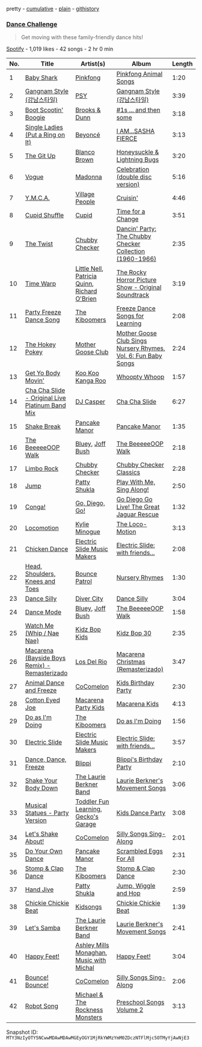 pretty - [cumulative](/playlists/cumulative/37i9dQZF1DX8d55mkkrzwq.md) - [plain](/playlists/plain/37i9dQZF1DX8d55mkkrzwq) - [githistory](https://github.githistory.xyz/mackorone/spotify-playlist-archive/blob/main/playlists/plain/37i9dQZF1DX8d55mkkrzwq)

### [Dance Challenge](https://open.spotify.com/playlist/37i9dQZF1DX8d55mkkrzwq)

> Get moving with these family\-friendly dance hits!

[Spotify](https://open.spotify.com/user/spotify) - 1,019 likes - 42 songs - 2 hr 0 min

| No. | Title | Artist(s) | Album | Length |
|---|---|---|---|---|
| 1 | [Baby Shark](https://open.spotify.com/track/5ygDXis42ncn6kYG14lEVG) | [Pinkfong](https://open.spotify.com/artist/7cTXfwpe9peK0UE1bZyIWZ) | [Pinkfong Animal Songs](https://open.spotify.com/album/1S7mumn7D4riEX2gVWYgPO) | 1:20 |
| 2 | [Gangnam Style \(강남스타일\)](https://open.spotify.com/track/03UrZgTINDqvnUMbbIMhql) | [PSY](https://open.spotify.com/artist/2dd5mrQZvg6SmahdgVKDzh) | [Gangnam Style \(강남스타일\)](https://open.spotify.com/album/0ZjxizLeMyFEjR27JIvD99) | 3:39 |
| 3 | [Boot Scootin' Boogie](https://open.spotify.com/track/7Fq9RwQxSn3kW85PrDUf0M) | [Brooks & Dunn](https://open.spotify.com/artist/0XKOBt59crntr7HQXXO8Yz) | [\#1s ..\. and then some](https://open.spotify.com/album/1ZXM9jY3Bsg12KXgwftBrO) | 3:18 |
| 4 | [Single Ladies \(Put a Ring on It\)](https://open.spotify.com/track/5R9a4t5t5O0IsznsrKPVro) | [Beyoncé](https://open.spotify.com/artist/6vWDO969PvNqNYHIOW5v0m) | [I AM...SASHA FIERCE](https://open.spotify.com/album/39P7VD7qlg3Z0ltq60eHp7) | 3:13 |
| 5 | [The Git Up](https://open.spotify.com/track/2KKijf6Ett4kmVNJze2roh) | [Blanco Brown](https://open.spotify.com/artist/3yzRiNMZdTsSUgplcyYZ4i) | [Honeysuckle & Lightning Bugs](https://open.spotify.com/album/4dwNsmLLMl2F4xM5rWfHmj) | 3:20 |
| 6 | [Vogue](https://open.spotify.com/track/27QvYgBk0CHOVHthWnkuWt) | [Madonna](https://open.spotify.com/artist/6tbjWDEIzxoDsBA1FuhfPW) | [Celebration \(double disc version\)](https://open.spotify.com/album/43lok9zd7BW5CoYkXZs7S0) | 5:16 |
| 7 | [Y.M.C.A.](https://open.spotify.com/track/4YOJFyjqh8eAcbKFfv88mV) | [Village People](https://open.spotify.com/artist/0dCKce6tJJdHvlWnDMwzPW) | [Cruisin'](https://open.spotify.com/album/3kdp1PnxkKlshMP3qG2CUG) | 4:46 |
| 8 | [Cupid Shuffle](https://open.spotify.com/track/07Tx168RSsUS1HqkDIOZbH) | [Cupid](https://open.spotify.com/artist/0lax1ZgWclW6mZFaGu27MM) | [Time for a Change](https://open.spotify.com/album/1tDyAU95D65Shy34JxsQCu) | 3:51 |
| 9 | [The Twist](https://open.spotify.com/track/4YCnTYbq3oL1Lqpyxg33CU) | [Chubby Checker](https://open.spotify.com/artist/7qQJQ3YtcGlqaLg5tcypN2) | [Dancin' Party: The Chubby Checker Collection \(1960\-1966\)](https://open.spotify.com/album/0YgWInMbwTXPCaHRUHqoeY) | 2:35 |
| 10 | [Time Warp](https://open.spotify.com/track/4WFeJTXNHIS2wURtwlAkhu) | [Little Nell](https://open.spotify.com/artist/213WFYdlgojElnXhDyhwke), [Patricia Quinn](https://open.spotify.com/artist/7Akz0poR4eUgNM0ciCWqIs), [Richard O'Brien](https://open.spotify.com/artist/0aIOdrjH5s3hJqxmKoAEUg) | [The Rocky Horror Picture Show \- Original Soundtrack](https://open.spotify.com/album/4QviryaneolcRmDB57SLco) | 3:19 |
| 11 | [Party Freeze Dance Song](https://open.spotify.com/track/5n5IxMcG2oV8IOzklsW6Vd) | [The Kiboomers](https://open.spotify.com/artist/1qKLikeNYpQFSsDAjg7HpI) | [Freeze Dance Songs for Learning](https://open.spotify.com/album/3d2Swul1tNBo1PSXdwfOGU) | 2:08 |
| 12 | [The Hokey Pokey](https://open.spotify.com/track/4aiELSmheCgsRIxvuOckBU) | [Mother Goose Club](https://open.spotify.com/artist/6h76MLMaPUoWVPC7VnEw86) | [Mother Goose Club Sings Nursery Rhymes, Vol\. 6: Fun Baby Songs](https://open.spotify.com/album/5Z4p6QUeFGMH3DiUdfVRFP) | 2:24 |
| 13 | [Get Yo Body Movin'](https://open.spotify.com/track/7GizF53H6JpwNWIEsZRuWC) | [Koo Koo Kanga Roo](https://open.spotify.com/artist/7BZ3v2GTT5KHVmc9Gk1sRb) | [Whoopty Whoop](https://open.spotify.com/album/6ophnm6Vp3brWGK8NvldMT) | 1:57 |
| 14 | [Cha Cha Slide \- Original Live Platinum Band Mix](https://open.spotify.com/track/0RC2B9uIITHA0wtDFfQk3K) | [DJ Casper](https://open.spotify.com/artist/5o7DmXxAI7rg7qBUvcLq2s) | [Cha Cha Slide](https://open.spotify.com/album/2NBvR1Ys0I4FtpVvQFKLqL) | 6:27 |
| 15 | [Shake Break](https://open.spotify.com/track/7w6RBPKhCaxZiyXb1ekdYy) | [Pancake Manor](https://open.spotify.com/artist/6bwjTCySXPwecMWvs9ce5C) | [Pancake Manor](https://open.spotify.com/album/5nfoLW8Ut0picjRjdGcC0g) | 1:35 |
| 16 | [The BeeeeeOOP Walk](https://open.spotify.com/track/0FEeadvRW7DD4s7RvfPuFs) | [Bluey](https://open.spotify.com/artist/6ca3AFdIIgaP4ZIW8J6zXu), [Joff Bush](https://open.spotify.com/artist/6aNjg7pL4fUyvEgdGczOAV) | [The BeeeeeOOP Walk](https://open.spotify.com/album/5X54Bsl16r62QApNO9jbie) | 2:18 |
| 17 | [Limbo Rock](https://open.spotify.com/track/6FXjVsmKPW93LXRFYhfmmw) | [Chubby Checker](https://open.spotify.com/artist/7qQJQ3YtcGlqaLg5tcypN2) | [Chubby Checker Classics](https://open.spotify.com/album/36tc0l1brbD9CCaUDrvqVi) | 2:28 |
| 18 | [Jump](https://open.spotify.com/track/6T4sYADPiCpYQgddqmCyrl) | [Patty Shukla](https://open.spotify.com/artist/6lQcPZtrhQfbSkXafngUYc) | [Play With Me, Sing Along!](https://open.spotify.com/album/0PGKxxYVEpD1jSlr3ipoPZ) | 2:50 |
| 19 | [Conga!](https://open.spotify.com/track/6I7ExzN23hGG4hJIKYVMKD) | [Go, Diego, Go!](https://open.spotify.com/artist/5eOdiRdTA8ZsIsHxcjHFm6) | [Go Diego Go Live! The Great Jaguar Rescue](https://open.spotify.com/album/11OpLREZ8C62lJ9EPFLVAg) | 1:32 |
| 20 | [Locomotion](https://open.spotify.com/track/0Perbjux3gxagOCJo64dlq) | [Kylie Minogue](https://open.spotify.com/artist/4RVnAU35WRWra6OZ3CbbMA) | [The Loco\-Motion](https://open.spotify.com/album/4KzkpwUYao28JWlcv9DCG0) | 3:13 |
| 21 | [Chicken Dance](https://open.spotify.com/track/64WbwrNCZkNiS91TEDAp1L) | [Electric Slide Music Makers](https://open.spotify.com/artist/1VCtMJoDuOXAqX0rVG8xCe) | [Electric Slide: with friends...](https://open.spotify.com/album/0OP47i79jrKw8XcUaEDxn8) | 2:08 |
| 22 | [Head, Shoulders, Knees and Toes](https://open.spotify.com/track/3LporUvjsmpxGBdREXWlwu) | [Bounce Patrol](https://open.spotify.com/artist/1S9SPfRo9eyxOcyfUGC2Tm) | [Nursery Rhymes](https://open.spotify.com/album/0ZZiqgSSDNybO8p6YW5fqr) | 1:30 |
| 23 | [Dance Silly](https://open.spotify.com/track/7jY4Uj5MaWxxhswF96X65F) | [Diver City](https://open.spotify.com/artist/7tlC25wkoaK9cCpTF6Ex8k) | [Dance Silly](https://open.spotify.com/album/4Kd1PKvFJR37T0PL7fTn84) | 3:04 |
| 24 | [Dance Mode](https://open.spotify.com/track/6jy21QZaTpS9UgXnWW0ADd) | [Bluey](https://open.spotify.com/artist/6ca3AFdIIgaP4ZIW8J6zXu), [Joff Bush](https://open.spotify.com/artist/6aNjg7pL4fUyvEgdGczOAV) | [The BeeeeeOOP Walk](https://open.spotify.com/album/5X54Bsl16r62QApNO9jbie) | 1:58 |
| 25 | [Watch Me \(Whip / Nae Nae\)](https://open.spotify.com/track/2bQJ43ZimZo5FkVMhxXcv7) | [Kidz Bop Kids](https://open.spotify.com/artist/1Vvvx45Apu6dQqwuZQxtgW) | [Kidz Bop 30](https://open.spotify.com/album/3eWdhUgp0xkZ9oAAHr4fvs) | 2:35 |
| 26 | [Macarena \(Bayside Boys Remix\) \- Remasterizado](https://open.spotify.com/track/1IDOgGgrZuXIFOluTTI2Fs) | [Los Del Rio](https://open.spotify.com/artist/2JXn03fudjyRkQ1Ye9f5rk) | [Macarena Christmas \(Remasterizado\)](https://open.spotify.com/album/0szlmT0E1lm7ybTjwxhkOx) | 3:47 |
| 27 | [Animal Dance and Freeze](https://open.spotify.com/track/4HHMUL4cOZq21NJ6XjErfZ) | [CoComelon](https://open.spotify.com/artist/6SXTTUJxIVwMbc1POrviTr) | [Kids Birthday Party](https://open.spotify.com/album/1qO9LlASyxxmYqxssdUJa2) | 2:30 |
| 28 | [Cotton Eyed Joe](https://open.spotify.com/track/3G5XnbFJVy3phaq8H5iSMe) | [Macarena Party Kids](https://open.spotify.com/artist/6TIUqmj115LWdwTqJVGx9d) | [Macarena Kids](https://open.spotify.com/album/3O4JZycOK2GcM079we6urz) | 4:13 |
| 29 | [Do as I'm Doing](https://open.spotify.com/track/7J6pdbrX4gG1AfIM4qCUcK) | [The Kiboomers](https://open.spotify.com/artist/1qKLikeNYpQFSsDAjg7HpI) | [Do as I'm Doing](https://open.spotify.com/album/169CIBnpB6WtwZWCDgyMgN) | 1:56 |
| 30 | [Electric Slide](https://open.spotify.com/track/0VhsAybZAPC1O1oEpmOTvU) | [Electric Slide Music Makers](https://open.spotify.com/artist/1VCtMJoDuOXAqX0rVG8xCe) | [Electric Slide: with friends...](https://open.spotify.com/album/0OP47i79jrKw8XcUaEDxn8) | 3:57 |
| 31 | [Dance, Dance, Freeze](https://open.spotify.com/track/6C5XRlRzxkW4KKionxl8j6) | [Blippi](https://open.spotify.com/artist/30niqFGUKKUg1horQSgwBn) | [Blippi's Birthday Party](https://open.spotify.com/album/4WWj00FI8McY157nn4B2OZ) | 2:10 |
| 32 | [Shake Your Body Down](https://open.spotify.com/track/41YMpUOoIl9pjM2Hd6kNwr) | [The Laurie Berkner Band](https://open.spotify.com/artist/6T2pk5T8c4Wi61x1v84sUa) | [Laurie Berkner's Movement Songs](https://open.spotify.com/album/3WZZS7mxHy9gedlgUD0e3i) | 3:06 |
| 33 | [Musical Statues \- Party Version](https://open.spotify.com/track/7LC0vo7r0iDIuu61YwUXld) | [Toddler Fun Learning](https://open.spotify.com/artist/6J7tunc4bHIFmzTevQ2J6Q), [Gecko's Garage](https://open.spotify.com/artist/2xHbxPlwNRVcJR3P3vjtX7) | [Kids Dance Party](https://open.spotify.com/album/7JiXOAemvmJARf7w9WvbsT) | 3:08 |
| 34 | [Let's Shake About!](https://open.spotify.com/track/2py4vXQSKtDmYYe98p4Do6) | [CoComelon](https://open.spotify.com/artist/6SXTTUJxIVwMbc1POrviTr) | [Silly Songs Sing\-Along](https://open.spotify.com/album/3z7PERlx9otKn0E4rKeKP9) | 2:01 |
| 35 | [Do Your Own Dance](https://open.spotify.com/track/5DGIcwi5oNWxrzOnD4IRGE) | [Pancake Manor](https://open.spotify.com/artist/6bwjTCySXPwecMWvs9ce5C) | [Scrambled Eggs For All](https://open.spotify.com/album/7xLTzZs8Wa9fKSLegvN2O1) | 2:31 |
| 36 | [Stomp & Clap Dance](https://open.spotify.com/track/2MqNNuzgYmoTBMbylhF2Wm) | [The Kiboomers](https://open.spotify.com/artist/1qKLikeNYpQFSsDAjg7HpI) | [Stomp & Clap Dance](https://open.spotify.com/album/0jeMm22JOSNZl6l2UYHuFd) | 2:30 |
| 37 | [Hand Jive](https://open.spotify.com/track/7kslM5r0WXSOBpoZuFlKir) | [Patty Shukla](https://open.spotify.com/artist/6lQcPZtrhQfbSkXafngUYc) | [Jump, Wiggle and Hop](https://open.spotify.com/album/4uJG3vSCOT155ZdrfOsljQ) | 2:59 |
| 38 | [Chickie Chickie Beat](https://open.spotify.com/track/3q8cnD3gDuHRtu0aMBr4f8) | [Kidsongs](https://open.spotify.com/artist/4kFnO9EhFN74EK1a2UH5ZW) | [Chickie Chickie Beat](https://open.spotify.com/album/0BalfnIrBDKxym7lPHtF7d) | 1:39 |
| 39 | [Let's Samba](https://open.spotify.com/track/5BaCOocC0d5SPUtqs4GLKm) | [The Laurie Berkner Band](https://open.spotify.com/artist/6T2pk5T8c4Wi61x1v84sUa) | [Laurie Berkner's Movement Songs](https://open.spotify.com/album/3WZZS7mxHy9gedlgUD0e3i) | 2:41 |
| 40 | [Happy Feet!](https://open.spotify.com/track/2pdM6c8v8ffUq6PBBnPmJa) | [Ashley Mills Monaghan](https://open.spotify.com/artist/3gTG7Lc7QV8tmYk9sSaeZm), [Music with Michal](https://open.spotify.com/artist/0yWkbyIrjncjW6FdtfgRSc) | [Happy Feet!](https://open.spotify.com/album/0pwxpuimvtMPrprGYEw3Dr) | 3:04 |
| 41 | [Bounce! Bounce!](https://open.spotify.com/track/0rfMVNm8MAXyqBzW7YWV4t) | [CoComelon](https://open.spotify.com/artist/6SXTTUJxIVwMbc1POrviTr) | [Silly Songs Sing\-Along](https://open.spotify.com/album/3z7PERlx9otKn0E4rKeKP9) | 2:06 |
| 42 | [Robot Song](https://open.spotify.com/track/6ADL4RJj0h56aOAS8CvPLP) | [Michael & The Rockness Monsters](https://open.spotify.com/artist/3LPxmAUuHX9k2jUlC9m38f) | [Preschool Songs Volume 2](https://open.spotify.com/album/2KJEDC7n10EJ9gXETFQbsJ) | 3:13 |

Snapshot ID: `MTY3NzIyOTY5NCwwMDAwMDAwMGEyOGY1MjRkYWMzYmM0ZDczNTFlMjc5OTMyYjAwNjE3`
